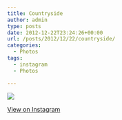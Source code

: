 ```yaml
---
title: Countryside
author: admin
type: posts
date: 2012-12-22T23:24:26+00:00
url: /posts/2012/12/22/countryside/
categories:
  - Photos
tags:
  - instagram
  - Photos

---
```

![][1]

<p class="view-instagram">
  <a href="http://instagr.am/p/Tjp_l2qlnC/">View on Instagram</a>
</p>

 [1]: http://lobban.org/wordpress//HLIC/b700bc4113cfa2d2288cc1804a9a6332.jpg